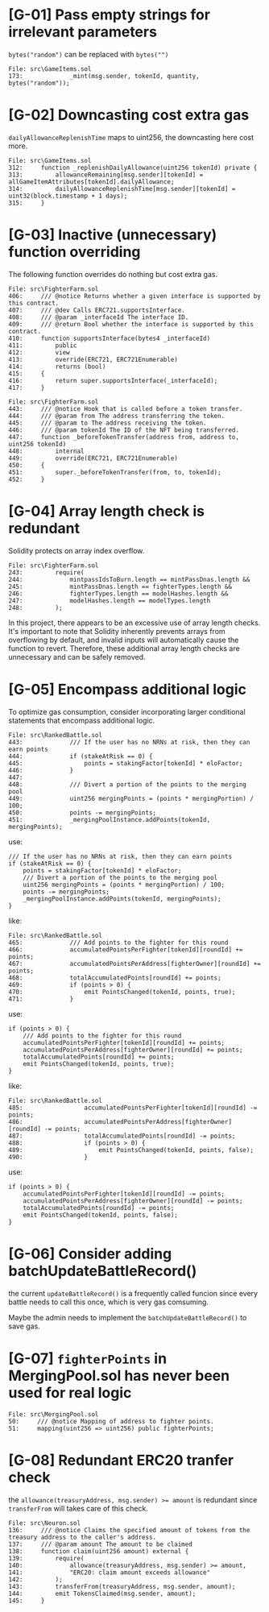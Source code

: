 
# [G-01] Pass empty strings for irrelevant parameters

`bytes("random")` can be replaced with `bytes("")`

```solidity
File: src\GameItems.sol
173:             _mint(msg.sender, tokenId, quantity, bytes("random"));

```

# [G-02] Downcasting cost extra gas

`dailyAllowanceReplenishTime` maps to uint256, the downcasting here cost more.

```solidity 
File: src\GameItems.sol
312:     function _replenishDailyAllowance(uint256 tokenId) private {
313:         allowanceRemaining[msg.sender][tokenId] = allGameItemAttributes[tokenId].dailyAllowance;
314:         dailyAllowanceReplenishTime[msg.sender][tokenId] = uint32(block.timestamp + 1 days);
315:     }    

```

# [G-03] Inactive (unnecessary) function overriding

The following function overrides do nothing but cost extra gas.

```solidity
File: src\FighterFarm.sol
406:     /// @notice Returns whether a given interface is supported by this contract.
407:     /// @dev Calls ERC721.supportsInterface.
408:     /// @param _interfaceId The interface ID.
409:     /// @return Bool whether the interface is supported by this contract.
410:     function supportsInterface(bytes4 _interfaceId)
411:         public
412:         view
413:         override(ERC721, ERC721Enumerable)
414:         returns (bool)
415:     {
416:         return super.supportsInterface(_interfaceId);
417:     }

```

```solidity
File: src\FighterFarm.sol
443:     /// @notice Hook that is called before a token transfer.
444:     /// @param from The address transferring the token.
445:     /// @param to The address receiving the token.
446:     /// @param tokenId The ID of the NFT being transferred.
447:     function _beforeTokenTransfer(address from, address to, uint256 tokenId)
448:         internal
449:         override(ERC721, ERC721Enumerable)
450:     {
451:         super._beforeTokenTransfer(from, to, tokenId);
452:     }

```

# [G-04] Array length check is redundant

Solidity protects on array index overflow.

```solidity
File: src\FighterFarm.sol
243:         require(
244:             mintpassIdsToBurn.length == mintPassDnas.length && 
245:             mintPassDnas.length == fighterTypes.length && 
246:             fighterTypes.length == modelHashes.length &&
247:             modelHashes.length == modelTypes.length
248:         );

```

In this project, there appears to be an excessive use of array length checks. It's important to note that Solidity inherently prevents arrays from overflowing by default, and invalid inputs will automatically cause the function to revert. Therefore, these additional array length checks are unnecessary and can be safely removed.

# [G-05] Encompass additional logic

To optimize gas consumption, consider incorporating larger conditional statements that encompass additional logic.


```solidity
File: src\RankedBattle.sol
443:             /// If the user has no NRNs at risk, then they can earn points
444:             if (stakeAtRisk == 0) {
445:                 points = stakingFactor[tokenId] * eloFactor;
446:             }
447: 
448:             /// Divert a portion of the points to the merging pool
449:             uint256 mergingPoints = (points * mergingPortion) / 100;
450:             points -= mergingPoints;
451:             _mergingPoolInstance.addPoints(tokenId, mergingPoints);
```

use:

```solidity
/// If the user has no NRNs at risk, then they can earn points
if (stakeAtRisk == 0) {
    points = stakingFactor[tokenId] * eloFactor;
    /// Divert a portion of the points to the merging pool
    uint256 mergingPoints = (points * mergingPortion) / 100;
    points -= mergingPoints;
    _mergingPoolInstance.addPoints(tokenId, mergingPoints);
}
```



like:

```solidity
File: src\RankedBattle.sol
465:             /// Add points to the fighter for this round
466:             accumulatedPointsPerFighter[tokenId][roundId] += points;
467:             accumulatedPointsPerAddress[fighterOwner][roundId] += points;
468:             totalAccumulatedPoints[roundId] += points;
469:             if (points > 0) {
470:                 emit PointsChanged(tokenId, points, true);
471:             }

```

use:

```solidity
if (points > 0) {
    /// Add points to the fighter for this round
    accumulatedPointsPerFighter[tokenId][roundId] += points;
    accumulatedPointsPerAddress[fighterOwner][roundId] += points;
    totalAccumulatedPoints[roundId] += points;
    emit PointsChanged(tokenId, points, true);
}

```



like:


```solidity
File: src\RankedBattle.sol
485:                 accumulatedPointsPerFighter[tokenId][roundId] -= points;
486:                 accumulatedPointsPerAddress[fighterOwner][roundId] -= points;
487:                 totalAccumulatedPoints[roundId] -= points;
488:                 if (points > 0) {
489:                     emit PointsChanged(tokenId, points, false);
490:                 }

```

use:

```solidity
if (points > 0) {
    accumulatedPointsPerFighter[tokenId][roundId] -= points;
    accumulatedPointsPerAddress[fighterOwner][roundId] -= points;
    totalAccumulatedPoints[roundId] -= points;
    emit PointsChanged(tokenId, points, false);
}

```


# [G-06] Consider adding batchUpdateBattleRecord()

the current `updateBattleRecord()` is a frequently called funcion since every battle needs to call this once, which is very gas comsuming.

Maybe the admin needs to implement the `batchUpdateBattleRecord()` to save gas.

# [G-07] `fighterPoints` in MergingPool.sol has never been used for real logic

```solidity
File: src\MergingPool.sol
50:     /// @notice Mapping of address to fighter points.
51:     mapping(uint256 => uint256) public fighterPoints;
```

# [G-08] Redundant ERC20 tranfer check


the `allowance(treasuryAddress, msg.sender) >= amount` is redundant since `transferFrom` will takes care of this check.

```solidity
File: src\Neuron.sol
136:     /// @notice Claims the specified amount of tokens from the treasury address to the caller's address.
137:     /// @param amount The amount to be claimed
138:     function claim(uint256 amount) external {
139:         require(
140:             allowance(treasuryAddress, msg.sender) >= amount, 
141:             "ERC20: claim amount exceeds allowance"
142:         );
143:         transferFrom(treasuryAddress, msg.sender, amount);
144:         emit TokensClaimed(msg.sender, amount);
145:     }

```
